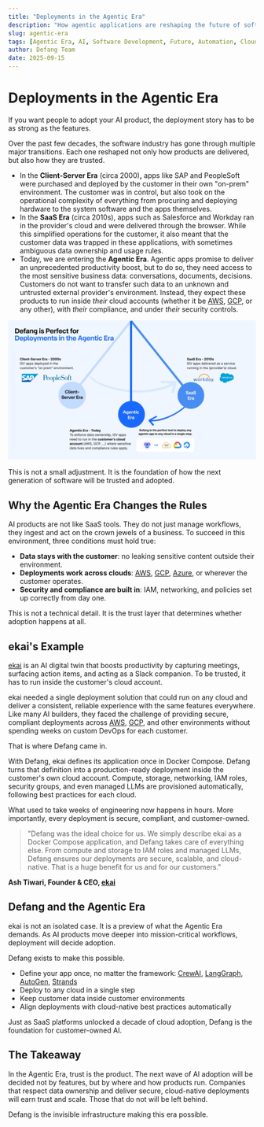 ```yaml
---
title: "Deployments in the Agentic Era"
description: "How agentic applications are reshaping the future of software development and deployment"
slug: agentic-era
tags: [Agentic Era, AI, Software Development, Future, Automation, Cloud, DevOps]
author: Defang Team
date: 2025-09-15
---
```


# **Deployments in the Agentic Era**

If you want people to adopt your AI product, the deployment story has to be as strong as the features.

Over the past few decades, the software industry has gone through multiple major transitions. Each one reshaped not only how products are delivered, but also how they are trusted.

- In the **Client-Server Era** (circa 2000)**,** apps like SAP and PeopleSoft were purchased and deployed by the customer in their own "on-prem" environment. The customer was in control, but also took on the operational complexity of everything from procuring and deploying hardware to the system software and the apps themselves.
- In the **SaaS Era** (circa 2010s), apps such as Salesforce and Workday ran in the provider's cloud and were delivered through the browser. While this simplified operations for the customer, it also meant that the customer data was trapped in these applications, with sometimes ambiguous data ownership and usage rules.
- Today, we are entering the **Agentic Era**. Agentic apps promise to deliver an unprecedented productivity boost, but to do so, they need access to the most sensitive business data: conversations, documents, decisions. Customers do not want to transfer such data to an unknown and untrusted external provider's environment. Instead, they expect these products to run inside _their_ cloud accounts (whether it be [AWS](https://aws.amazon.com/), [GCP](https://cloud.google.com/), or any other), with _their_ compliance, and under _their_ security controls.

![Agentic Era](/img/agentic-era/agentic-era.jpg)

This is not a small adjustment. It is the foundation of how the next generation of software will be trusted and adopted.

## **Why the Agentic Era Changes the Rules**

AI products are not like SaaS tools. They do not just manage workflows, they ingest and act on the crown jewels of a business. To succeed in this environment, three conditions must hold true:

- **Data stays with the customer**: no leaking sensitive content outside their environment.
- **Deployments work across clouds**: [AWS](https://aws.amazon.com/), [GCP](https://cloud.google.com/), [Azure](https://azure.microsoft.com/en-us/), or wherever the customer operates.
- **Security and compliance are built in**: IAM, networking, and policies set up correctly from day one.

This is not a technical detail. It is the trust layer that determines whether adoption happens at all.

## **ekai's Example**

[ekai](https://yourekai.com/) is an AI digital twin that boosts productivity by capturing meetings, surfacing action items, and acting as a Slack companion. To be trusted, it has to run inside the customer's cloud account.

ekai needed a single deployment solution that could run on any cloud and deliver a consistent, reliable experience with the same features everywhere. Like many AI builders, they faced the challenge of providing secure, compliant deployments across [AWS](https://aws.amazon.com/), [GCP](https://cloud.google.com/), and other environments without spending weeks on custom DevOps for each customer.

That is where Defang came in.

With Defang, ekai defines its application once in Docker Compose. Defang turns that definition into a production-ready deployment inside the customer's own cloud account. Compute, storage, networking, IAM roles, security groups, and even managed LLMs are provisioned automatically, following best practices for each cloud.

What used to take weeks of engineering now happens in hours. More importantly, every deployment is secure, compliant, and customer-owned.

> "Defang was the ideal choice for us. We simply describe ekai as a Docker Compose application, and Defang takes care of everything else. From compute and storage to IAM roles and managed LLMs, Defang ensures our deployments are secure, scalable, and cloud-native. That is a huge benefit for us and for our customers."

**Ash Tiwari, Founder & CEO, [ekai](https://yourekai.com/)**

## **Defang and the Agentic Era**

ekai is not an isolated case. It is a preview of what the Agentic Era demands. As AI products move deeper into mission-critical workflows, deployment will decide adoption.

Defang exists to make this possible.

- Define your app once, no matter the framework: [CrewAI](https://www.crewai.com/), [LangGraph](https://www.langchain.com/langgraph), [AutoGen](https://microsoft.github.io/autogen/stable//index.html), [Strands](https://strandsagents.com/latest/)
- Deploy to any cloud in a single step
- Keep customer data inside customer environments
- Align deployments with cloud-native best practices automatically

Just as SaaS platforms unlocked a decade of cloud adoption, Defang is the foundation for customer-owned AI.

## **The Takeaway**

In the Agentic Era, trust is the product. The next wave of AI adoption will be decided not by features, but by where and how products run. Companies that respect data ownership and deliver secure, cloud-native deployments will earn trust and scale. Those that do not will be left behind.

Defang is the invisible infrastructure making this era possible.

